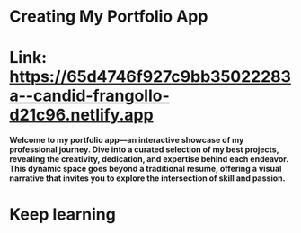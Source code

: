 # Creating My Portfolio App

# Link: https://65d4746f927c9bb35022283a--candid-frangollo-d21c96.netlify.app

**Welcome to my portfolio app—an interactive showcase of my professional journey. Dive into a curated selection of my best projects, revealing the creativity, dedication, and expertise behind each endeavor. This dynamic space goes beyond a traditional resume, offering a visual narrative that invites you to explore the intersection of skill and passion.**



# Keep learning
